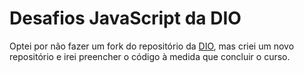 # Desafios JavaScript da DIO
Optei por não fazer um fork do repositório da [DIO](https://github.com/digitalinnovationone/javascript-developer-m1.git), mas criei um novo repositório e irei preencher o código à medida que concluir o curso.

